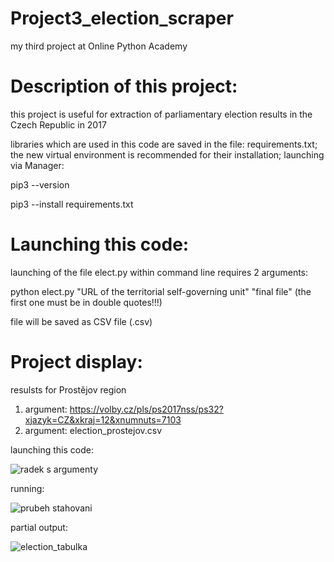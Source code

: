 # Project3_election_scraper
my third project at Online Python Academy

# Description of this project:
this project is useful for extraction of parliamentary election results in the Czech Republic in 2017 

libraries which are used in this code are saved in the file: requirements.txt; the new virtual environment is recommended for their installation; launching via Manager:

pip3 --version

pip3 --install requirements.txt


# Launching this code:
launching of the file elect.py within command line requires 2 arguments:

python elect.py "URL of the territorial self-governing unit" "final file" (the first one must be in double quotes!!!)

file will be saved as CSV file (.csv)

# Project display:

resulsts for Prostějov region

1. argument: https://volby.cz/pls/ps2017nss/ps32?xjazyk=CZ&xkraj=12&xnumnuts=7103
2. argument: election_prostejov.csv

launching this code:

![radek s argumenty](https://user-images.githubusercontent.com/75171974/109416632-bf4ad900-79bf-11eb-8d92-e348ba4e68ef.png)

running:

![prubeh stahovani](https://user-images.githubusercontent.com/75171974/110236740-d6497800-7f37-11eb-8b4b-abe0055a4979.png)



partial output:

![election_tabulka](https://user-images.githubusercontent.com/75171974/109416848-e81f9e00-79c0-11eb-84e4-f6e484e14160.png)






